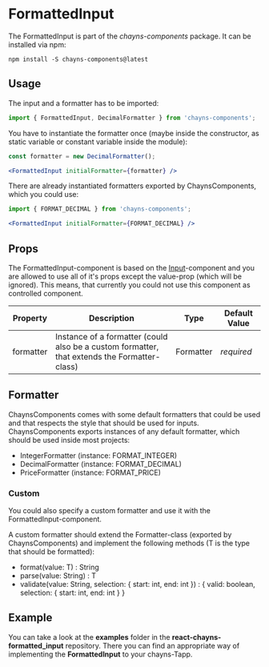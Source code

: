 # FormattedInput

The FormattedInput is part of the *chayns-components* package. It can be installed via npm:
```
npm install -S chayns-components@latest
```


## Usage

The input and a formatter has to be imported:

```jsx harmony
import { FormattedInput, DecimalFormatter } from 'chayns-components';
```

You have to instantiate the formatter once
(maybe inside the constructor, as static variable or constant variable inside the module):

```jsx harmony
const formatter = new DecimalFormatter();

<FormattedInput initialFormatter={formatter} />
```

There are already instantiated formatters exported by ChaynsComponents, which you could use:
```jsx harmony
import { FORMAT_DECIMAL } from 'chayns-components';

<FormattedInput initialFormatter={FORMAT_DECIMAL} />
```


## Props

The FormattedInput-component is based on the [Input](../react-chayns-input)-component and you are
allowed to use all of it's props except the value-prop (which will be ignored).
This means, that currently you could not use this component as controlled component.

| Property     | Description                                                                                  | Type           | Default Value |
|--------------|----------------------------------------------------------------------------------------------|----------------|---------------|
| formatter    | Instance of a formatter (could also be a custom formatter, that extends the Formatter-class) | Formatter      | *required*    |

## Formatter
ChaynsComponents comes with some default formatters that could be used and that respects the style
that should be used for inputs. ChaynsComponents exports instances of any default formatter,
which should be used inside most projects:
- IntegerFormatter (instance: FORMAT_INTEGER)
- DecimalFormatter (instance: FORMAT_DECIMAL)
- PriceFormatter (instance: FORMAT_PRICE)

### Custom
You could also specify a custom formatter and use it with the FormattedInput-component.

A custom formatter should extend the Formatter-class (exported by ChaynsComponents) and implement the
following methods (T is the type that should be formatted):
- format(value: T) : String
- parse(value: String) : T
- validate(value: String, selection: { start: int, end: int }) : { valid: boolean, selection: { start: int, end: int } }

## Example

You can take a look at the **examples** folder in the **react-chayns-formatted_input** repository. There you can find an appropriate way of implementing the **FormattedInput** to your chayns-Tapp.

